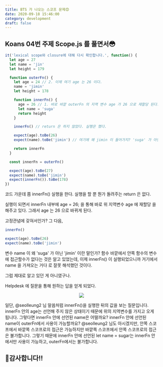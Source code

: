 ```yaml
---
title: BTS 가 나오는 스코프 문제😍
date: 2020-09-18 15:46:00
category: development
draft: false
---
```


## Koans 04번 주제 Scope.js 를 풀면서😳

```js
it('lexical scope와 closure에 대해 다시 확인합니다.', function() {
  let age = 27
  let name = 'jin'
  let height = 179

  function outerFn() {
    let age = 24 // 2. 이제 여기 age 는 26 이다.
    name = 'jimin'
    let height = 178

    function innerFn() {
      age = 26 // 1. 바로 바깥 outerFn 의 지역 변수 age 가 26 으로 재할당 된다.
      let name = 'suga'
      return height
    }

    innerFn() // return 은 하지 않았다. 실행은 했다.

    expect(age).toBe(26)
    expect(name).toBe('jimin') // 여기에 왜 jimin 이 들어가지? 'suga' 가 아닌가?

    return innerFn
  }

  const innerFn = outerFn()

  expect(age).toBe(27)
  expect(name).toBe('jimin')
  expect(innerFn()).toBe(178)
})
```

코드 가운데 쯤 innerFn() 실행을 한다. 실행을 할 뿐 뭔가 돌려주는 return 은 없다.

실행이 되면서 innerFn 내부에 age = 26; 을 통해 바로 위 지역변수 age 에 재할당 을 해주고 있다.
그래서 age 는 26 으로 바뀌게 된다.

고정관념에 갖혀서인가? 그 다음,

```js
innerFn()

expect(age).toBe(26)
expect(name).toBe('jimin')
```

변수 name 이 왜 'suga' 가 아닌 'jimin' 이란 말인가?
함수 바깥에서 안쪽 함수의 변수에 접근할수가 없다는 것은 알고 있었는데, 이제 innerFn() 이 실행되었으니까 거기에서 name 을 가져오는 거다 로 잘못 해석했던 것이다.

그럼 제대로 알고 있던 게 아니였구나.

Helpdesk 에 질문을 통해 원하는 답을 얻게 되었다.

<p align="center"><img src="https://user-images.githubusercontent.com/59815596/93555261-71fa2280-f9b0-11ea-983f-c7712862df13.png"></p>

일단, @seolleung2 님 말씀처럼 innerFn()을 실행한 뒤의 값을 보는 질문입니다. innerFn 안의 age는 선언해 주지 않은 상태이기 때문에 위의 지역변수를 가지고 오게 됩니다.
그렇다면 innerFn 안에 선언된 name은 어떨까요? innerFn 안에 선언된 name이 outerFn에서 사용이 가능할까요?
@seolleung2 님도 아시겠지만, 안쪽 스코프에서 바깥쪽 스코프로의 접근은 가능하지만 바깥쪽 스코프에서 안쪽 스코프로의 접근은 불가합니다. 그렇기 때문에 innerFn 안에 선언된 let name = sugar는 innerFn 안에서만 사용이 가능하고, outerFn에서는 불가합니다.

## 🥰감사합니다!!

